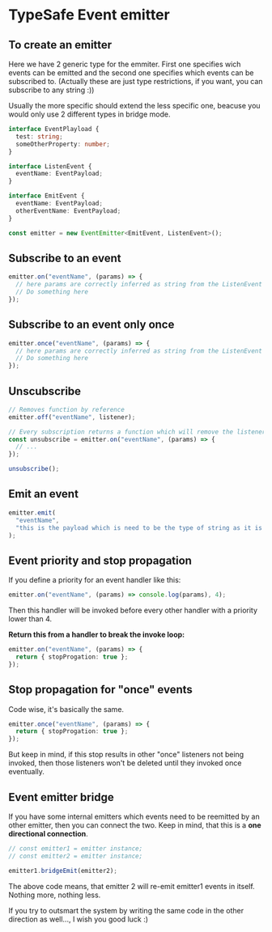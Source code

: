 # TypeSafe Event emitter

## To create an emitter

Here we have 2 generic type for the emmiter. First one specifies wich events can be emitted and the second one specifies which events can be subscribed to. (Actually these are just type restrictions, if you want, you can subscribe to any string :))

Usually the more specific should extend the less specific one, beacuse you would only use 2 different types in bridge mode.

```ts
interface EventPlayload {
  test: string;
  someOtherProperty: number;
}

interface ListenEvent {
  eventName: EventPayload;
}

interface EmitEvent {
  eventName: EventPayload;
  otherEventName: EventPayload;
}

const emitter = new EventEmitter<EmitEvent, ListenEvent>();
```

## Subscribe to an event

```ts
emitter.on("eventName", (params) => {
  // here params are correctly inferred as string from the ListenEvent type.
  // Do something here
});
```

## Subscribe to an event only once

```ts
emitter.once("eventName", (params) => {
  // here params are correctly inferred as string from the ListenEvent type.
  // Do something here
});
```

## Unscubscribe

```ts
// Removes function by reference
emitter.off("eventName", listener);
```

```ts
// Every subscription returns a function which will remove the listener if you call it.
const unsubscribe = emitter.on("eventName", (params) => {
  // ...
});

unsubscribe();
```

## Emit an event

```ts
emitter.emit(
  "eventName",
  "this is the payload which is need to be the type of string as it is inferred from the type EmitEvent"
);
```

## Event priority and stop propagation

If you define a priority for an event handler like this:

```ts
emitter.on("eventName", (params) => console.log(params), 4);
```

Then this handler will be invoked before every other handler with a priority lower than 4.

**Return this from a handler to break the invoke loop:**

```ts
emitter.on("eventName", (params) => {
  return { stopProgation: true };
});
```

## Stop propagation for "once" events

Code wise, it's basically the same.

```ts
emitter.once("eventName", (params) => {
  return { stopProgation: true };
});
```

But keep in mind, if this stop results in other "once" listeners not being invoked, then those listeners won't be deleted until they invoked once eventually.

## Event emitter bridge

If you have some internal emitters which events need to be reemitted by an other emitter, then you can connect the two. Keep in mind, that this is a **one directional connection**.

```ts
// const emitter1 = emitter instance;
// const emitter2 = emitter instance;

emitter1.bridgeEmit(emitter2);
```

The above code means, that emitter 2 will re-emit emitter1 events in itself. Nothing more, nothing less.

If you try to outsmart the system by writing the same code in the other direction as well..., I wish you good luck :)
